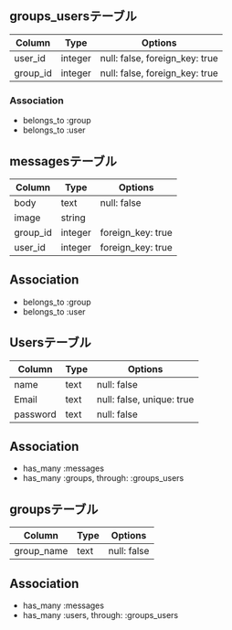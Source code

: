 ## groups_usersテーブル

|Column|Type|Options|
|------|----|-------|
|user_id|integer|null: false, foreign_key: true|
|group_id|integer|null: false, foreign_key: true|

### Association
- belongs_to :group
- belongs_to :user


## messagesテーブル
|Column|Type|Options|
|------|----|-------|
|body|text|null: false|
|image|string|
|group_id|integer|foreign_key: true|
|user_id|integer|foreign_key: true|

## Association
- belongs_to :group
- belongs_to :user

## Usersテーブル
|Column|Type|Options|
|------|----|-------|
|name|text|null: false|
|Email|text|null: false, unique: true|
|password|text|null: false|

## Association
- has_many :messages
- has_many :groups, through: :groups_users

## groupsテーブル
|Column|Type|Options|
|------|----|-------|
|group_name|text|null: false|

## Association
- has_many :messages
- has_many :users, through: :groups_users

